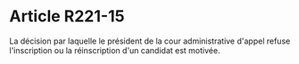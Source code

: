 # Article R221-15

La décision par laquelle le président de la cour administrative d'appel refuse l'inscription ou la réinscription d'un candidat est motivée.
